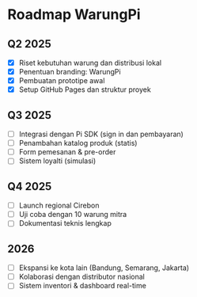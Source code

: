 # Roadmap WarungPi

## Q2 2025
- [x] Riset kebutuhan warung dan distribusi lokal
- [x] Penentuan branding: WarungPi
- [x] Pembuatan prototipe awal
- [x] Setup GitHub Pages dan struktur proyek

## Q3 2025
- [ ] Integrasi dengan Pi SDK (sign in dan pembayaran)
- [ ] Penambahan katalog produk (statis)
- [ ] Form pemesanan & pre-order
- [ ] Sistem loyalti (simulasi)

## Q4 2025
- [ ] Launch regional Cirebon
- [ ] Uji coba dengan 10 warung mitra
- [ ] Dokumentasi teknis lengkap

## 2026
- [ ] Ekspansi ke kota lain (Bandung, Semarang, Jakarta)
- [ ] Kolaborasi dengan distributor nasional
- [ ] Sistem inventori & dashboard real-time
